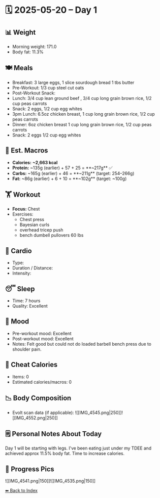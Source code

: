 # 🗓️ 2025-05-20 – Day 1

## 📊 Weight
- Morning weight: 171.0
- Body fat: 11.3%

## 🍽️ Meals
- Breakfast: 3 large eggs, 1 slice sourdough bread 1 tbs butter 
- Pre-Workout: 1/3 cup steel cut oats
- Post-Workout Snack: 
- Lunch: 3/4 cup lean ground beef , 3/4 cup long grain brown rice, 1/2 cup peas carrots
- Snack: 2 eggs, 1/2 cup egg whites
- 3pm Lunch: 6.5oz chicken breast, 1 cup long grain brown rice, 1/2 cup peas carrots 
- Dinner: 6oz chicken breast 1 cup long grain brown rice, 1/2 cup peas carrots
- Snack: 2 eggs 1/2 cup egg whites

## 🧮 Est. Macros

- **Calories:** **~2,663 kcal** 
- **Protein:** ~135g (earlier) + 57 + 25 = **~217g** ✅    
- **Carbs:** ~165g (earlier) + 46 = **~211g** (target: 254–266g)    
- **Fat:** ~86g (earlier) + 6 + 10 = **~102g** (target: ~100g)

## 🏋️ Workout
- **Focus:** Chest
- Exercises:
	- Chest press 
	- Bayesian curls
	- overhead tricep push
	- bench dumbell pullovers 60 lbs

## 🏃 Cardio
- Type: 
- Duration / Distance:
- Intensity:

## 😴 Sleep
- Time: 7 hours
- Quality: Excellent

## 🧠 Mood
- Pre-workout mood: Excellent
- Post-workout mood: Excellent
- Notes: Felt good but could not do loaded barbell bench press due to shoulder pain.

## 🍫 Cheat Calories
- Items: 0
- Estimated calories/macros: 0

## 📉 Body Composition
- Evolt scan data (if applicable): 
![[IMG_4545.png|250]]![[IMG_4552.png|250]]
## 🗒️ Personal Notes About Today
Day 1 will be starting with legs. I've been eating just under my TDEE and achieved approx 11.5% body fat. Time to increase calories.

## 📸 Progress Pics

![[IMG_4541.png|150]]![[IMG_4535.png|150]]

[⬅ Back to Index](index.md)
